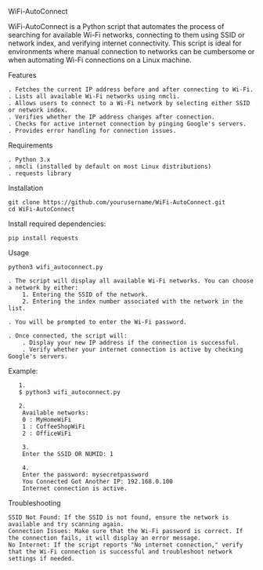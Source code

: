 WiFi-AutoConnect

WiFi-AutoConnect is a Python script that automates the process of searching for available Wi-Fi networks, connecting to them using SSID or network index, and verifying internet connectivity. This script is ideal for environments where manual connection to networks can be cumbersome or when automating Wi-Fi connections on a Linux machine.

Features

    . Fetches the current IP address before and after connecting to Wi-Fi.
    . Lists all available Wi-Fi networks using nmcli.
    . Allows users to connect to a Wi-Fi network by selecting either SSID or network index.
    . Verifies whether the IP address changes after connection.
    . Checks for active internet connection by pinging Google's servers.
    . Provides error handling for connection issues.

Requirements

    . Python 3.x
    . nmcli (installed by default on most Linux distributions)
    . requests library

Installation

    git clone https://github.com/yourusername/WiFi-AutoConnect.git
    cd WiFi-AutoConnect


Install required dependencies:


    pip install requests

Usage


    python3 wifi_autoconnect.py

    . The script will display all available Wi-Fi networks. You can choose a network by either:
        1. Entering the SSID of the network.
        2. Entering the index number associated with the network in the list.

    . You will be prompted to enter the Wi-Fi password.

    . Once connected, the script will:
        . Display your new IP address if the connection is successful.
        . Verify whether your internet connection is active by checking Google's servers.

Example:


       1. 
       $ python3 wifi_autoconnect.py
        
       2. 
        Available networks:
        0 : MyHomeWiFi
        1 : CoffeeShopWiFi
        2 : OfficeWiFi

        3.
        Enter the SSID OR NUMID: 1
        
        4.
        Enter the password: mysecretpassword
        You Connected Got Another IP: 192.168.0.100
        Internet connection is active.

Troubleshooting

    SSID Not Found: If the SSID is not found, ensure the network is available and try scanning again.
    Connection Issues: Make sure that the Wi-Fi password is correct. If the connection fails, it will display an error message.
    No Internet: If the script reports "No internet connection," verify that the Wi-Fi connection is successful and troubleshoot network settings if needed.
